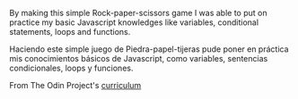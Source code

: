 By making this simple Rock-paper-scissors game I was able to put on practice my basic Javascript knowledges like variables, conditional statements, loops and functions.

Haciendo este simple juego de Piedra-papel-tijeras pude poner en práctica mis conocimientos básicos de Javascript, como variables, sentencias condicionales, loops y funciones.

From The Odin Project's [curriculum](https://www.theodinproject.com/courses/web-development-101/lessons/rock-paper-scissors)